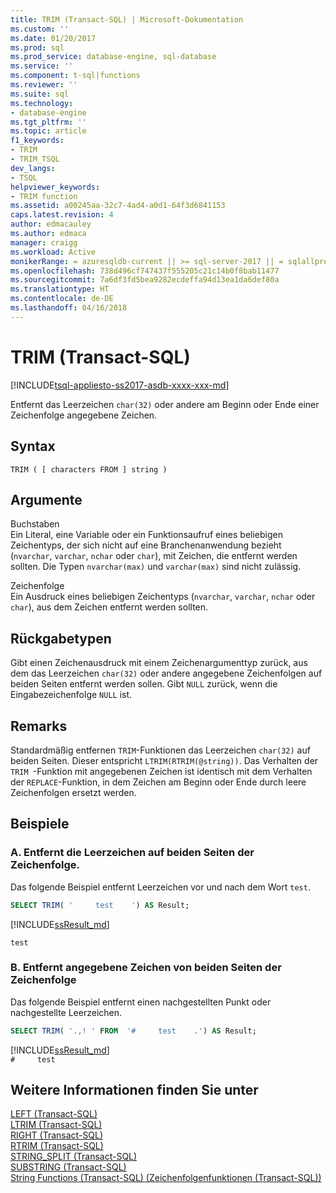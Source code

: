 ```yaml
---
title: TRIM (Transact-SQL) | Microsoft-Dokumentation
ms.custom: ''
ms.date: 01/20/2017
ms.prod: sql
ms.prod_service: database-engine, sql-database
ms.service: ''
ms.component: t-sql|functions
ms.reviewer: ''
ms.suite: sql
ms.technology:
- database-engine
ms.tgt_pltfrm: ''
ms.topic: article
f1_keywords:
- TRIM
- TRIM_TSQL
dev_langs:
- TSQL
helpviewer_keywords:
- TRIM function
ms.assetid: a00245aa-32c7-4ad4-a0d1-64f3d6841153
caps.latest.revision: 4
author: edmacauley
ms.author: edmaca
manager: craigg
ms.workload: Active
monikerRange: = azuresqldb-current || >= sql-server-2017 || = sqlallproducts-allversions
ms.openlocfilehash: 738d496cf747437f555205c21c14b0f8bab11477
ms.sourcegitcommit: 7a6df3fd5bea9282ecdeffa94d13ea1da6def80a
ms.translationtype: HT
ms.contentlocale: de-DE
ms.lasthandoff: 04/16/2018
---
```

# <a name="trim-transact-sql"></a>TRIM (Transact-SQL)
[!INCLUDE[tsql-appliesto-ss2017-asdb-xxxx-xxx-md](../../includes/tsql-appliesto-ss2017-asdb-xxxx-xxx-md.md)]

Entfernt das Leerzeichen `char(32)` oder andere am Beginn oder Ende einer Zeichenfolge angegebene Zeichen.  
 
## <a name="syntax"></a>Syntax   
```
TRIM ( [ characters FROM ] string ) 
```
[//]: # "[ BOTH | LEADING | TRAILING ] noch nicht verfügbar."

## <a name="arguments"></a>Argumente   

Buchstaben   
Ein Literal, eine Variable oder ein Funktionsaufruf eines beliebigen Zeichentyps, der sich nicht auf eine Branchenanwendung bezieht (`nvarchar`, `varchar`, `nchar` oder `char`), mit Zeichen, die entfernt werden sollten. Die Typen `nvarchar(max)` und `varchar(max)` sind nicht zulässig.

Zeichenfolge   
Ein Ausdruck eines beliebigen Zeichentyps (`nvarchar`, `varchar`, `nchar` oder `char`), aus dem Zeichen entfernt werden sollten.

## <a name="return-types"></a>Rückgabetypen   
Gibt einen Zeichenausdruck mit einem Zeichenargumenttyp zurück, aus dem das Leerzeichen `char(32)` oder andere angegebene Zeichenfolgen auf beiden Seiten entfernt werden sollen. Gibt `NULL` zurück, wenn die Eingabezeichenfolge `NULL` ist.

## <a name="remarks"></a>Remarks   
Standardmäßig entfernen `TRIM`-Funktionen das Leerzeichen `char(32)` auf beiden Seiten. Dieser entspricht `LTRIM(RTRIM(@string))`. Das Verhalten der `TRIM `-Funktion mit angegebenen Zeichen ist identisch mit dem Verhalten der `REPLACE`-Funktion, in dem Zeichen am Beginn oder Ende durch leere Zeichenfolgen ersetzt werden.


## <a name="examples"></a>Beispiele
### <a name="a--removes-the-space-character-from-both-sides-of-string"></a>A.  Entfernt die Leerzeichen auf beiden Seiten der Zeichenfolge.   
Das folgende Beispiel entfernt Leerzeichen vor und nach dem Wort `test`.   
```sql
SELECT TRIM( '     test    ') AS Result;
```

[!INCLUDE[ssResult_md](../../includes/ssresult-md.md)]   

`test`


### <a name="b--removes-specified-characters-from-both-sides-of-string"></a>B.  Entfernt angegebene Zeichen von beiden Seiten der Zeichenfolge   
Das folgende Beispiel entfernt einen nachgestellten Punkt oder nachgestellte Leerzeichen.
```sql
SELECT TRIM( '.,! ' FROM  '#     test    .') AS Result;
```

[!INCLUDE[ssResult_md](../../includes/ssresult-md.md)]   
`#     test`


## <a name="see-also"></a>Weitere Informationen finden Sie unter
 [LEFT &#40;Transact-SQL&#41;](../../t-sql/functions/left-transact-sql.md)  
 [LTRIM &#40;Transact-SQL&#41;](../../t-sql/functions/ltrim-transact-sql.md)  
 [RIGHT &#40;Transact-SQL&#41;](../../t-sql/functions/right-transact-sql.md)  
 [RTRIM &#40;Transact-SQL&#41;](../../t-sql/functions/rtrim-transact-sql.md)  
 [STRING_SPLIT &#40;Transact-SQL&#41;](../../t-sql/functions/string-split-transact-sql.md)  
 [SUBSTRING &#40;Transact-SQL&#41;](../../t-sql/functions/substring-transact-sql.md)  
 [String Functions &#40;Transact-SQL&#41; (Zeichenfolgenfunktionen (Transact-SQL))](../../t-sql/functions/string-functions-transact-sql.md)   
